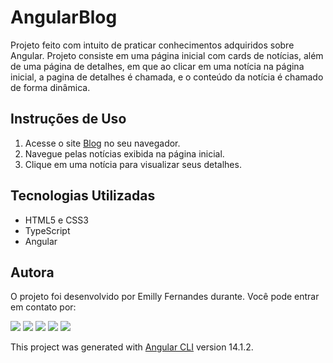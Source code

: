 # AngularBlog

Projeto feito com intuito de praticar conhecimentos adquiridos sobre Angular. Projeto consiste em uma página inicial com cards de notícias, além de uma página de detalhes, em que ao clicar em uma notícia na página inicial, a pagina de detalhes é chamada, e o conteúdo da notícia é chamado de forma dinâmica.

## Instruções de Uso
1. Acesse o site [Blog](https://emilyfas.github.io/angular-blog/) no seu navegador.
2. Navegue pelas notícias exibida na página inicial.
3. Clique em uma notícia para visualizar seus detalhes.

## Tecnologias Utilizadas
- HTML5 e CSS3
- TypeScript
- Angular

## Autora
O projeto foi desenvolvido por Emilly Fernandes durante. Você pode entrar em contato por:

<div>
<a href="https://wa.me/5531989018696?text=Me+mande+um+Oi+%3A%29" target="_blank"><img src="https://img.shields.io/badge/WhatsApp-25D366?style=for-the-badge&logo=whatsapp&logoColor=white" target="_blank"></a>
<a href="https://instagram.com/emillygarai" target="_blank"><img src="https://img.shields.io/badge/-Instagram-%23E4405F?style=for-the-badge&logo=instagram&logoColor=white" target="_blank"></a>
<a href="https://twitter.com/emilly_fernads" target="_blank"><img src="https://img.shields.io/badge/Twitter-1DA1F2?style=for-the-badge&logo=twitter&logoColor=white" target="_blank"></a>
<a href = "mailto:emilly.fernandesads@gmail.com"><img src="https://img.shields.io/badge/Gmail-D14836?style=for-the-badge&logo=gmail&logoColor=white" target="_blank"></a>
<a href="https://www.linkedin.com/in/emilly-fernandes" target="_blank"><img src="https://img.shields.io/badge/-LinkedIn-%230077B5?style=for-the-badge&logo=linkedin&logoColor=white" target="_blank"></a>   
</div>

This project was generated with [Angular CLI](https://github.com/angular/angular-cli) version 14.1.2.